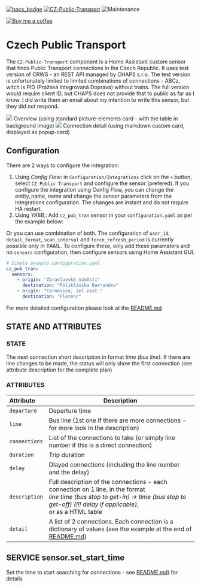 [![hacs_badge](https://img.shields.io/badge/HACS-Default-orange.svg)](https://github.com/custom-components/hacs) [![CZ-Public-Transport](https://img.shields.io/github/v/release/bruxy70/CZ-Public-Transport.svg?1)](https://github.com/bruxy70/CZ-Public-Transport) ![Maintenance](https://img.shields.io/maintenance/yes/2019.svg)

[![Buy me a coffee](https://img.shields.io/static/v1.svg?label=Buy%20me%20a%20coffee&message=🥨&color=black&logo=buy%20me%20a%20coffee&logoColor=white&labelColor=6f4e37)](https://www.buymeacoffee.com/3nXx0bJDP)

# Czech Public Transport

The `CZ-Public-Transport` component is a Home Assistant custom sensor that finds Public Transport connections in the Czech Republic. It uses test version of CRWS - an REST API managed by CHAPS s.r.o. The test version is unfortunately limited to limited combinations of connections - ABCz, witch is PID (Pražská Integrovaná Doprava) without trains. The full version would require client ID, but CHAPS does not provide that to public as far as I know. I did write them an email about my intention to write this sensor, but they did not respond.

<img src="https://github.com/bruxy70/CZ-Public-Transport/blob/master/images/overview.png">
Overview (using standard picture-elements card - with the table in background image)


<img src="https://github.com/bruxy70/CZ-Public-Transport/blob/master/images/connection.png">
Connection detail (using markdown custom card, displayed as popup-card)


## Configuration
There are 2 ways to configure the integration:
1. Using *Config Flow*: in `Configuration/Integrations` click on the `+` button, select `CZ Public Transport` and configure the sensor (prefered). If you configure the integration using Config Flow, you can change the entity_name, name and change the sensor parameters from the Integrations configuration. The changes are instant and do not require HA restart.
2. Using *YAML*: Add `cz_pub_tran` sensor in your `configuration.yaml` as per the example below:

Or you can use combination of both. The configuration of `user_id`, `detail_format`, `scan_interval` and `force_refresh_period` is currently possible only in *YAML*. To configure these, only add these paramaters and no `sensors` configuration, then configure sensors using Home Assistant GUI.

```yaml
# Simple example configuration.yaml
cz_pub_tran:
  sensors:
    - origin: "Zbraslavské náměstí"
      destination: "Poliklinika Barrandov"
    - origin: "Cernosice, zel.zast."
      destination: "Florenc"

```

For more detailed configuration please look at the <a href="https://github.com/bruxy70/CZ-Public-Transport/blob/master/README.md">README.md</a>

## STATE AND ATTRIBUTES
### STATE
The next connection short description in format *time (bus line)*. If there are line changes to be made, the status will only show the first connection (see attribute description for the complete plan)

### ATTRIBUTES
| Attribute | Description
|:---------|-----------
| `departure` | Departure time
| `line` | Bus line (1st one if there are more connections - for more look in the description)
| `connections` | List of the connections to take (or simply line number if this is a direct connection)
| `duration` | Trip duration
| `delay` | Dlayed connections (including the line number and the delay)
| `description` | Full description of the connections - each connection on 1 line, in the format<br/>*line time (bus stop to get-in) -> time (bus stop to get-off)   (!!! delay if applicable)*,<br/>or as a HTML table
| `detail` | A list of 2 connections. Each connection is a dictionary of values (see the example at the end of <a href="https://github.com/bruxy70/CZ-Public-Transport/blob/master/README.md">README.md</a>)

## SERVICE sensor.set_start_time
Set the time to start searching for connections - see <a href="https://github.com/bruxy70/CZ-Public-Transport/blob/master/README.md">README.md</a>) for details
